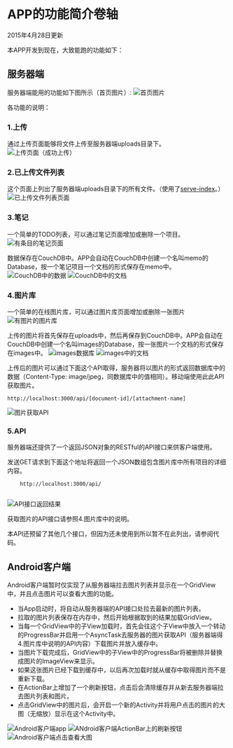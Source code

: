 # APP的功能简介卷轴

2015年4月28日更新

本APP开发到现在，大致能跑的功能如下：


## 服务器端
服务器端能用的功能如下图所示（首页图片）:
![首页图片](./images/000_首页图片.png)

各功能的说明：

### 1.上传
通过上传页面能够将文件上传至服务器端uploads目录下。
![上传页面（成功上传）](./images/002_上传页面（成功上传）.png)

### 2.已上传文件列表
这个页面上列出了服务器端uploads目录下的所有文件。（使用了[serve-index](https://www.npmjs.com/package/serve-index)。）
![已上传文件列表页面](./images/003_已上传文件列表页面.png)


### 3.笔记
一个简单的TODO列表，可以通过笔记页面增加或删除一个项目。
![有条目的笔记页面](./images/005_笔记页面（有项目）.png)

数据保存在CouchDB中。APP会自动在CouchDB中创建一个名叫memo的Database，按一个笔记项目一个文档的形式保存在memo中。
![CouchDB中的数据](./images/006_CouchDB中的数据.png)
![CouchDB中的文档](./images/007_CouchDB中的文档.png)

### 4.图片库
一个简单的在线图片库，可以通过图片库页面增加或删除一张图片
![有图片的图片库](./images/009_图片库上传成功页面.png)

上传的图片将首先保存在uploads中，然后再保存到CouchDB中。APP会自动在CouchDB中创建一个名叫images的Database，按一张图片一个文档的形式保存在images中。
![images数据库](./images/010_图片库数据库.png)
![images中的文档](./images/011_上传的图片文档.png)

上传后的图片可以通过下面这个API取得，服务器将以图片的形式返回数据库中的数据（Content-Type: image/jpeg，同数据库中的值相同）。移动端使用此此API获取图片。

	http://localhost:3000/api/[document-id]/[attachment-name]

![图片获取API](./images/012_图片获取API.png)


### 5.API
服务器端还提供了一个返回JSON对象的RESTful的API接口来供客户端使用。

发送GET请求到下面这个地址将返回一个JSON数组包含图片库中所有项目的详细内容。

```
	http://localhost:3000/api/
	

```
![API接口返回结果](./images/013_API接口.png)

获取图片的API接口请参照4.图片库中的说明。

本API还预留了其他几个接口，但因为还未使用到所以暂不在此列出，请参阅代码。


## Android客户端
Android客户端暂时仅实现了从服务器端拉去图片列表并显示在一个GridView中，并且点击图片可以查看大图的功能。

* 当App启动时，将自动从服务器端的API接口处拉去最新的图片列表。
* 拉取的图片列表保存在内存中，然后开始根据取到的结果加载GridView。
* 当每一个GridView中的子View加载时，首先会往这个子View中放入一个转动的ProgressBar并启用一个AsyncTask去服务器的图片获取API（服务器端得4.图片库中说明的API内容）下载图片并放入缓存中。
* 当图片下载完成后，GridView中的子View中的ProgressBar将被删除并替换成图片的ImageView来显示。
* 如果这张图片已经下载到缓存中，以后再次加载时就从缓存中取得图片而不是重新下载。
* 在ActionBar上增加了一个刷新按钮，点击后会清除缓存并从新去服务器端拉去图片列表和图片。
* 点击GridView中的图片后，会开启一个新的Activity并将用户点击的图片的大图（无缩放）显示在这个Activity中。

![Android客户端app](./images/014_Android客户端app.png)
![ANdroid客户端ActionBar上的刷新按钮](./images/015_ActionBar上的刷新按钮.png)
![Android客户端点击查看大图](./images/016_点击查看大图.png)


